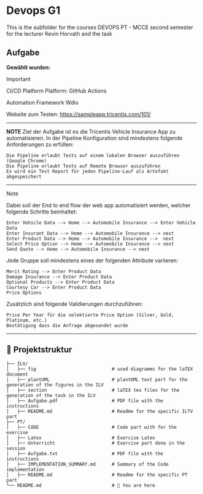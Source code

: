 # Devops G1

This is the subfolder for the courses DEVOPS PT - MCCE second semester for the lecturer Kevin Horvath and the task

## Aufgabe

**Gewählt wurden:**

> [!IMPORTANT]
> CI/CD Platform
> Platform: GitHub Actions
>
> Automation Framework
> Wdio
>
> Website zum Testen:
> https://sampleapp.tricentis.com/101/

---

**NOTE**
Ziel der Aufgabe ist es die Tricentis Vehicle Insurance App zu automatisieren. In der Pipeline Konfiguration sind mindestens folgende Anforderungen zu erfüllen:

    Die Pipeline erlaubt Tests auf einem lokalen Browser auszuführen (Google Chrome)
    Die Pipeline erlaubt Tests auf Remote Browser auszuführen
    Es wird ein Test Report für jeden Pipeline-Lauf als Artefakt abgespeichert

---

> [!NOTE]
> Dabei soll der End to end flow der web app automatisiert werden, welcher folgende Schritte beinhaltet:
>
>     Enter Vehicle Data --> Home --> Automobile Insurance --> Enter Vehicle Data
>     Enter Insurant Data --> Home --> Automobile Insurance --> next
>     Enter Product Data --> Home --> Automobile Insurance -->  next
>     Select Price Option --> Home --> Automobile Insurance --> next
>     Send Quote --> Home --> Automobile Insurance --> next
>
> Jede Gruppe soll mindestens eines der folgenden Attribute variieren:
>
>     Merit Rating --> Enter Product Data
>     Damage Insurance --> Enter Product Data
>     Optional Products --> Enter Product Data
>     Courtesy Car --> Enter Product Data
>     Price Options
>
> Zusätzlich sind folgende Validierungen durchzuführen:
>
>     Price Per Year für die selektierte Price Option (Silver, Gold, Platinum, etc.)
>     Bestätigung dass die Anfrage abgesendet wurde

---

## 📁 Projektstruktur

```
├── ILV/
│   ├── fig                            # used diagramms for the laTEX document
│   ├── plantUML                       # plantUML text part for the generation of the figures in the ILV
│   ├── section                        # laTEX tex files for the generation of the task in the ILV
│   ├── Aufgabe.pdf                    # PDF file with the instructions
│   ├── README.md                      # Readme for the specific ILTV part
├── PT/
│   ├── CODE                           # Code part with for the exercise
│   ├── Latex                          # Exercise Latex
│   ├── Unterricht                     # Exercise part done in the session
│   ├── Aufgabe.txt                    # PDF file with the instructions
│   ├── IMPLEMENTATION_SUMMARY.md      # Summary of the Code implementation
│   ├── README.md                      # Readme for the specific PT part
└── README.md                          # 🔴 You are here
```
